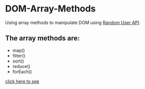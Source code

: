 # DOM-Array-Methods
Using array methods to manipulate DOM using [Random User API](https://randomuser.me/api).

## The array methods are:
- map()
- filter()
- sort()
- reduce()
- forEach()


[click here to see]( https://behnazz.github.io/DOm-Array-Methods/)
